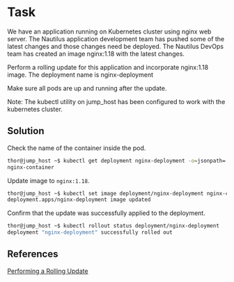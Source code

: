 # Task
We have an application running on Kubernetes cluster using nginx web server. The Nautilus application development team has pushed some of the latest changes and those changes need be deployed. The Nautilus DevOps team has created an image nginx:1.18 with the latest changes.

Perform a rolling update for this application and incorporate nginx:1.18 image. The deployment name is nginx-deployment

Make sure all pods are up and running after the update.

Note: The kubectl utility on jump_host has been configured to work with the kubernetes cluster.
## Solution
Check the name of the container inside the pod.

```sh
thor@jump_host ~$ kubectl get deployment nginx-deployment -o=jsonpath='{.spec.template.spec.containers[*].name}'
nginx-container
```

Update image to `nginx:1.18`.

```sh
thor@jump_host ~$ kubectl set image deployment/nginx-deployment nginx-container=nginx:1.18
deployment.apps/nginx-deployment image updated
```

Confirm that the update was successfully applied to the deployment.

```sh
thor@jump_host ~$ kubectl rollout status deployment/nginx-deployment
deployment "nginx-deployment" successfully rolled out
```
## References

[Performing a Rolling Update](https://kubernetes.io/docs/tutorials/kubernetes-basics/update/update-intro/)
